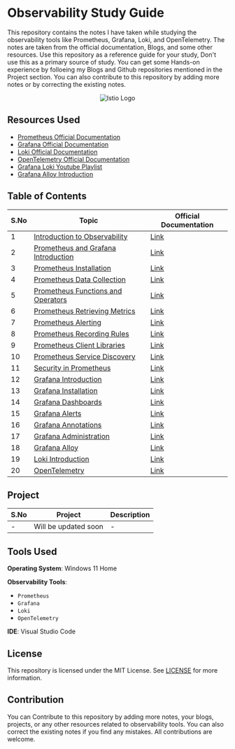 # Observability Study Guide

This repository contains the notes I have taken while studying the observability tools like Prometheus, Grafana, Loki, and OpenTelemetry. The notes are taken from the official documentation, Blogs, and some other resources. Use this repository as a reference guide for your study, Don't use this as a primary source of study. You can get some Hands-on experience by folloeing my Blogs and Github repositories mentioned in the Project section. You can also contribute to this repository by adding more notes or by correcting the existing notes.

<p align="center">
    <img src="https://github.com/mathesh-me/monitoring-study-guide/assets/144098846/3e864023-ee89-4170-a3b0-3894c93bcd51" alt="Istio Logo"/>
</p>

## Resources Used

- [Prometheus Official Documentation](https://prometheus.io/docs/introduction/overview/)
- [Grafana Official Documentation](https://grafana.com/docs/grafana/latest/getting-started/what-is-grafana/)
- [Loki Official Documentation](https://grafana.com/docs/loki/latest/)
- [OpenTelemetry Official Documentation](https://opentelemetry.io/docs/)
- [Grafana Loki Youtube Playlist](https://youtube.com/playlist?list=PLDGkOdUX1UjpIWD3wTGGsiN4adkOq3LzQ&si=-NoLSXShaRV4kIUn)
- [Grafana Alloy Introduction](https://youtube.com/playlist?list=PLDGkOdUX1Ujo4nPEPvbeMayN8qilKkKF5&si=0sJjVhKMygRs6ESf)

## Table of Contents

| S.No | Topic | Official Documentation |
|------|-------|-----------------------|
| 1 | [Introduction to Observability](montoring-intro.md) | [Link](https://newrelic.com/blog/best-practices/what-is-observability) |
| 2 | [Prometheus and Grafana Introduction](prometheus-grafana-intro.md) | [Link](https://prometheus.io/docs/introduction/overview/) |
| 3 | [Prometheus Installation](prometheus/installation/) | [Link](https://prometheus.io/docs/prometheus/latest/installation/) |
| 4 | [Prometheus Data Collection](prometheus/data-collection/) | [Link](https://prometheus.io/docs/prometheus/latest/getting_started/) |
| 5 | [Prometheus Functions and Operators](prometheus/functions-operators/) | [Link](https://prometheus.io/docs/prometheus/latest/querying/functions/) |
| 6 | [Prometheus Retrieving Metrics](prometheus/retrieving-metrics/) | [Link](https://prometheus.io/docs/prometheus/latest/querying/basics/) |
| 7 | [Prometheus Alerting](prometheus/alerts/) | [Link](https://prometheus.io/docs/prometheus/latest/configuration/alerting_rules/) |
| 8 | [Prometheus Recording Rules](prometheus/recording-rules/) | [Link](https://prometheus.io/docs/prometheus/latest/configuration/recording_rules/) |
| 9 | [Prometheus Client Libraries](prometheus/client-libraries/) | [Link](https://prometheus.io/docs/instrumenting/clientlibs/) |
| 10 | [Prometheus Service Discovery](prometheus/service-discovery/) | [Link](https://prometheus.io/docs/prometheus/latest/configuration/configuration/#<file_sd_config>) |
| 11 | [Security in Prometheus](prometheus/security/) | [Link](https://prometheus.io/docs/prometheus/latest/configuration/basic_auth/) |
| 12 | [Grafana Introduction](grafana/grafana.md) | [Link](https://grafana.com/docs/grafana/latest/getting-started/what-is-grafana/) |
| 13 | [Grafana Installation](grafana/installation/) | [Link](https://grafana.com/docs/grafana/latest/installation/) |
| 14 | [Grafana Dashboards](grafana/grafana.md/) | [Link](https://grafana.com/docs/grafana/latest/getting-started/getting-started-prometheus/) |
| 15 | [Grafana Alerts](grafana/alerts/) | [Link](https://grafana.com/docs/grafana/latest/alerting/create-alerts/) |
| 16 | [Grafana Annotations](grafana/annotations/) | [Link](https://grafana.com/docs/grafana/latest/dashboards/annotations/) |
| 17 | [Grafana Administration](grafana/administration/) | [Link](https://grafana.com/docs/grafana/latest/administration/) |
| 18 | [Grafana Alloy](grafana/opentelemetry/grafana-alloy/) | [Link](https://grafana.com/docs/alloy/latest/) |
| 19 | [Loki Introduction](grafana/loki/) | [Link](https://grafana.com/docs/loki/latest/) |
| 20 | [OpenTelemetry](grafana/opentelemetry/) | [Link](https://opentelemetry.io/docs/) |

## Project

| S.No | Project | Description |
|------|---------|-------------|
| - | Will be updated soon | - |

## Tools Used

**Operating System**: Windows 11 Home

**Observability Tools**:
- `Prometheus`
- `Grafana`
- `Loki`
- `OpenTelemetry`

**IDE**: Visual Studio Code

## License

This repository is licensed under the MIT License. See [LICENSE](LICENSE) for more information.

## Contribution

You can Contribute to this repository by adding more notes, your blogs, projects, or any other resources related to observability tools. You can also correct the existing notes if you find any mistakes. All contributions are welcome.
